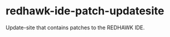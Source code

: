redhawk-ide-patch-updatesite
============================

Update-site that contains patches to the REDHAWK IDE.